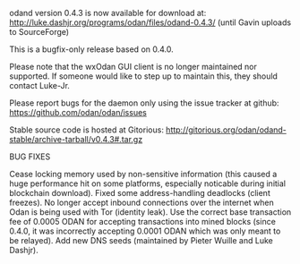 odand version 0.4.3 is now available for download at:
http://luke.dashjr.org/programs/odan/files/odand-0.4.3/ (until Gavin uploads to SourceForge)

This is a bugfix-only release based on 0.4.0.

Please note that the wxOdan GUI client is no longer maintained nor supported. If someone would like to step up to maintain this, they should contact Luke-Jr.

Please report bugs for the daemon only using the issue tracker at github:
https://github.com/odan/odan/issues

Stable source code is hosted at Gitorious:
http://gitorious.org/odan/odand-stable/archive-tarball/v0.4.3#.tar.gz

BUG FIXES

Cease locking memory used by non-sensitive information (this caused a huge performance hit on some platforms, especially noticable during initial blockchain download).
Fixed some address-handling deadlocks (client freezes).
No longer accept inbound connections over the internet when Odan is being used with Tor (identity leak).
Use the correct base transaction fee of 0.0005 ODAN for accepting transactions into mined blocks (since 0.4.0, it was incorrectly accepting 0.0001 ODAN which was only meant to be relayed).
Add new DNS seeds (maintained by Pieter Wuille and Luke Dashjr).

